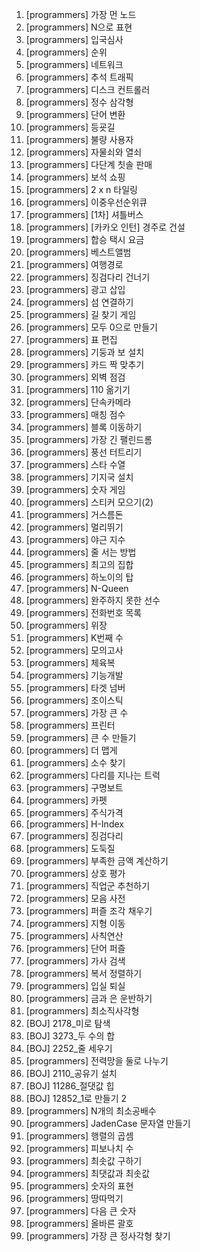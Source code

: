 1. [programmers] 가장 먼 노드
2. [programmers] N으로 표현
3. [programmers] 입국심사
4. [programmers] 순위
5. [programmers] 네트워크
6. [programmers] 추석 트래픽
7. [programmers] 디스크 컨트롤러
8. [programmers] 정수 삼각형
9. [programmers] 단어 변환
10. [programmers] 등굣길
11. [programmers] 불량 사용자
12. [programmers] 자물쇠와 열쇠
13. [programmers] 다단계 칫솔 판매
14. [programmers] 보석 쇼핑
15. [programmers] 2 x n 타일링
16. [programmers] 이중우선순위큐
17. [programmers] [1차] 셔틀버스
18. [programmers] [카카오 인턴] 경주로 건설
19. [programmers] 합승 택시 요금
20. [programmers] 베스트앨범
21. [programmers] 여행경로
22. [programmers] 징검다리 건너기
23. [programmers] 광고 삽입
24. [programmers] 섬 연결하기
25. [programmers] 길 찾기 게임
26. [programmers] 모두 0으로 만들기
27. [programmers] 표 편집
28. [programmers] 기둥과 보 설치
29. [programmers] 카드 짝 맞추기
30. [programmers] 외벽 점검
31. [programmers] 110 옮기기
32. [programmers] 단속카메라
33. [programmers] 매칭 점수
34. [programmers] 블록 이동하기
35. [programmers] 가장 긴 팰린드롬
36. [programmers] 풍선 터트리기
37. [programmers] 스타 수열
38. [programmers] 기지국 설치
39. [programmers] 숫자 게임
40. [programmers] 스티커 모으기(2)
41. [programmers] 거스름돈
42. [programmers] 멀리뛰기
43. [programmers] 야근 지수
44. [programmers] 줄 서는 방법
45. [programmers] 최고의 집합
46. [programmers] 하노이의 탑
47. [programmers] N-Queen
48. [programmers] 완주하지 못한 선수
49. [programmers] 전화번호 목록
50. [programmers] 위장
51. [programmers] K번째 수
52. [programmers] 모의고사
53. [programmers] 체육복
54. [programmers] 기능개발
55. [programmers] 타겟 넘버
56. [programmers] 조이스틱
57. [programmers] 가장 큰 수
58. [programmers] 프린터
59. [programmers] 큰 수 만들기
60. [programmers] 더 맵게
61. [programmers] 소수 찾기
62. [programmers] 다리를 지나는 트럭
63. [programmers] 구명보트
64. [programmers] 카펫
65. [programmers] 주식가격
66. [programmers] H-Index
67. [programmers] 징검다리
68. [programmers] 도둑질
69. [programmers] 부족한 금액 계산하기
70. [programmers] 상호 평가
71. [programmers] 직업군 추천하기
72. [programmers] 모음 사전
73. [programmers] 퍼즐 조각 채우기
74. [programmers] 지형 이동
75. [programmers] 사칙연산
76. [programmers] 단어 퍼즐
77. [programmers] 가사 검색
78. [programmers] 복서 정렬하기
79. [programmers] 입실 퇴실
80. [programmers] 금과 은 운반하기
81. [programmers] 최소직사각형
82. [BOJ] 2178_미로 탐색
83. [BOJ] 3273_두 수의 합
84. [BOJ] 2252_줄 세우기
85. [programmers] 전력망을 둘로 나누기
86. [BOJ] 2110_공유기 설치
87. [BOJ] 11286_절댓값 힙
88. [BOJ] 12852_1로 만들기 2
89. [programmers] N개의 최소공배수
90. [programmers] JadenCase 문자열 만들기
91. [programmers] 행렬의 곱셈
92. [programmers] 피보나치 수
93. [programmers] 최솟값 구하기
94. [programmers] 최댓값과 최솟값
95. [programmers] 숫자의 표현
96. [programmers] 땅따먹기
97. [programmers] 다음 큰 숫자
98. [programmers] 올바른 괄호
99. [programmers] 가장 큰 정사각형 찾기